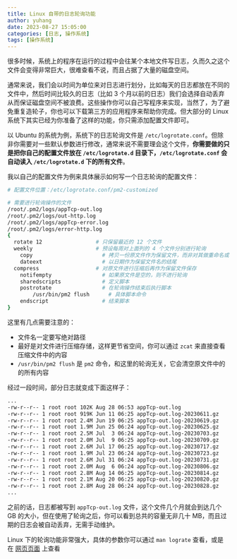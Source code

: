 ```yaml
---
title: Linux 自带的日志轮询功能
author: yuhang
date: 2023-08-27 15:05:00
categories: [日志, 操作系统]
tags: [操作系统]
---
```


很多时候，系统上的程序在运行的过程中会往某个本地文件写日志，久而久之这个文件会变得非常巨大，很难查看不说，而且占据了大量的磁盘空间。

通常来说，我们会以时间为单位来对日志进行划分，比如每天的日志都放在不同的文件中，然后时间比较久的日志（比如 3 个月以前的日志）我们会选择自动丢弃从而保证磁盘空间不被浪费。这些操作你可以自己写程序来实现，当然了，为了避免重复造轮子，你也可以下载第三方的应用程序来帮助你完成。但大部分的 Linux 系统下其实已经为你准备了这样的功能，你只需添加配置文件即可。

以 Ubuntu 的系统为例，系统下的日志轮询文件是 `/etc/logrotate.conf`。但除非你需要对一些默认参数进行修改，通常来说不需要理会这个文件，**你需要做的只是把你自己的配置文件放在 `/etc/logrotate.d` 目录下，`/etc/logrotate.conf` 会自动读入 `/etc/logrotate.d` 下的所有文件**。

我以自己的配置文件为例来具体展示如何写一个日志轮询的配置文件：

```bash
# 配置文件位置：/etc/logrotate.conf/pm2-customized

# 需要进行轮询操作的文件
/root/.pm2/logs/appTcp-out.log
/root/.pm2/logs/out-http.log
/root/.pm2/logs/appTcp-error.log
/root/.pm2/logs/error-http.log
{
  rotate 12                 # 只保留最近的 12 个文件
  weekly                    # 预设每周对上面列的 4 个文件分别进行轮询
	copy                      # 拷贝一份原文件作为保留文件，而非对其做重命名或替换操作
	dateext                   # 以日期作为保留文件名的结尾
  compress                  # 对原文件进行压缩后再作为保留文件保存
	notifempty                # 如果原文件是空的，则不进行轮询
	sharedscripts             # 定义脚本
	postrotate                # 在轮询操作结束后执行脚本
		/usr/bin/pm2 flush      # 具体脚本命令
	endscript                 # 结束脚本
}
```

这里有几点需要注意的：

- 文件名一定要写绝对路径
- 最好是对文件进行压缩存储，这样更节省空间，你可以通过 `zcat` 来直接查看压缩文件中的内容
- `/usr/bin/pm2 flush` 是 `pm2` 命令，和这里的轮询无关，它会清空原文件中的的所有内容

经过一段时间，部分日志就变成下面这样子：

```bash
...
-rw-r--r-- 1 root root 102K Aug 28 06:53 appTcp-out.log
-rw-r--r-- 1 root root 919K Jun 11 06:25 appTcp-out.log-20230611.gz
-rw-r--r-- 1 root root 2.4M Jun 19 06:25 appTcp-out.log-20230619.gz
-rw-r--r-- 1 root root 1.9M Jun 25 06:24 appTcp-out.log-20230625.gz
-rw-r--r-- 1 root root 2.5M Jul  3 06:24 appTcp-out.log-20230703.gz
-rw-r--r-- 1 root root 2.0M Jul  9 06:25 appTcp-out.log-20230709.gz
-rw-r--r-- 1 root root 2.6M Jul 17 06:25 appTcp-out.log-20230717.gz
-rw-r--r-- 1 root root 1.9M Jul 23 06:24 appTcp-out.log-20230723.gz
-rw-r--r-- 1 root root 2.6M Jul 31 06:24 appTcp-out.log-20230731.gz
-rw-r--r-- 1 root root 2.0M Aug  6 06:24 appTcp-out.log-20230806.gz
-rw-r--r-- 1 root root 2.8M Aug 14 06:25 appTcp-out.log-20230814.gz
-rw-r--r-- 1 root root 2.1M Aug 20 06:25 appTcp-out.log-20230820.gz
-rw-r--r-- 1 root root 2.8M Aug 28 06:24 appTcp-out.log-20230828.gz
...
```

之前的话，日志都被写到 `appTcp-out.log` 文件，这个文件几个月就会到达几个 GB 的大小，但在使用了轮询之后，你可以看到总共的容量无非几十 MB，而且过期的日志会被自动丢弃，无需手动维护。

Linux 下的轮询功能非常强大，具体的参数你可以通过 `man lograte` 查看，或是在 [网页页面](https://man7.org/linux/man-pages/man8/logrotate.8.html) 上查看